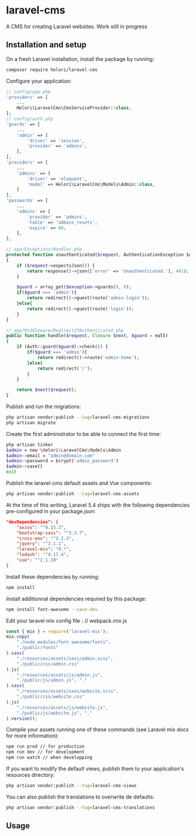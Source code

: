 # laravel-cms
A CMS for creating Laravel websites. Work still in progress

## Installation and setup

On a fresh Laravel installation, install the package by running:
```bash
composer require helori/laravel-cms
```

Configure your application:
```php
// config/app.php
'providers' => [
    ...
    Helori\LaravelCms\CmsServiceProvider::class,
];
// config/auth.php
'guards' => [
    ...
    'admin' => [
        'driver' => 'session',
        'provider' => 'admins',
    ],
],
'providers' => [
    ...
    'admins' => [
        'driver' => 'eloquent',
        'model' => Helori\LaravelCms\Models\Admin::class,
    ]
],
'passwords' => [
    ...
    'admins' => [
        'provider' => 'admins',
        'table' => 'admins_resets',
        'expire' => 60,
    ],
],

// app/Exceptions/Handler.php
protected function unauthenticated($request, AuthenticationException $exception)
{
    if ($request->expectsJson()) {
        return response()->json(['error' => 'Unauthenticated.'], 401);
    }

    $guard = array_get($exception->guards(), 0);
    if($guard === 'admin'){
        return redirect()->guest(route('admin-login'));
    }else{
        return redirect()->guest(route('login'));
    }
}

// app/Middleware/RedirectIfAuthenticated.php
public function handle($request, Closure $next, $guard = null)
{
    if (Auth::guard($guard)->check()) {
        if($guard === 'admin'){
            return redirect()->route('admin-home');
        }else{
            return redirect('/');
        }
    }

    return $next($request);
}
```

Publish and run the migrations:
```bash
php artisan vendor:publish --tag=laravel-cms-migrations
php artisan migrate
```

Create the first administrator to be able to connect the first time:
```bash
php artisan tinker
$admin = new \Helori\LaravelCms\Models\Admin
$admin->email = "admin@domain.com"
$admin->password = bcrypt('admin_password')
$admin->save()
exit
```

Publish the laravel-cms default assets and Vue components:
```bash
php artisan vendor:publish --tag=laravel-cms-assets
```

At the time of this writing, Laravel 5.4 ships with the following dependencies pre-configured in your package.json:
```json
"devDependencies": {
	"axios": "^0.15.3",
	"bootstrap-sass": "^3.3.7",
	"cross-env": "^3.2.3",
	"jquery": "^3.1.1",
	"laravel-mix": "0.*",
	"lodash": "^4.17.4",
	"vue": "^2.1.10"
}
```

Install these dependencies by running: 
```bash
npm install
```

Install additionnal dependencies required by this package:
```bash
npm install font-awesome --save-dev
```

Edit your laravel mix config file :
// webpack.mix.js
```js
const { mix } = require('laravel-mix');
mix.copy(
    "./node_modules/font-awesome/fonts",
    "./public/fonts"
).sass(
    "./resources/assets/sass/admin.scss",
    "./public/css/admin.css"
).js(
    "./resources/assets/js/admin.js",
    "./public/js/admin.js", "."
).sass(
    "./resources/assets/sass/website.scss",
    "./public/css/website.css"
).js(
    "./resources/assets/js/website.js",
    "./public/js/website.js", "."
).version();
```

Compile your assets running one of these commands (see Laravel mix docs for more information):
```bash
npm run prod // for production
npm run dev // for development
npm run watch // when developping
```

If you want to modify the default views, publish them to your application's resources directory:
```bash
php artisan vendor:publish --tag=laravel-cms-views
```

You can also publish the translations to overwrite de defaults:
```bash
php artisan vendor:publish --tag=laravel-cms-translations
```

## Usage


